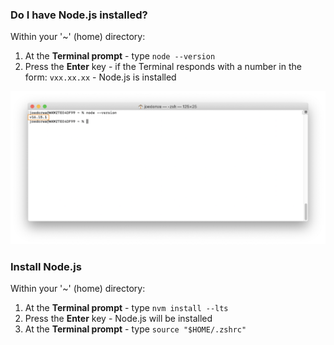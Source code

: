 ### Do I have Node.js installed?
Within your '~' (home) directory:
1. At the **Terminal prompt** - type ``node --version``
2. Press the **Enter** key - if the Terminal responds with a number in the form: ``vxx.xx.xx`` - Node.js is installed

<img width="800" src="../illustrations/node_js_is_installed.png" />

### Install Node.js
Within your '~' (home) directory:
1. At the **Terminal prompt** - type ``nvm install --lts``
2. Press the **Enter** key - Node.js will be installed
3. At the **Terminal prompt** - type ``source "$HOME/.zshrc"``
